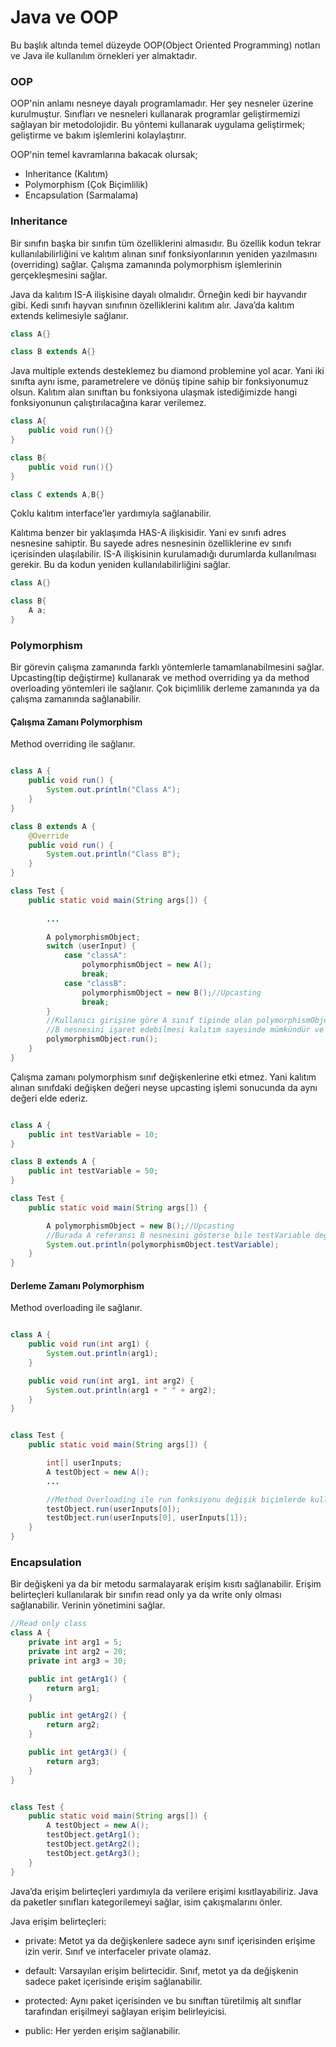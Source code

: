 # Java ve OOP
Bu başlık altında temel düzeyde OOP(Object Oriented Programming) notları ve Java ile kullanılım örnekleri yer almaktadır.

### OOP
OOP'nin anlamı nesneye dayalı programlamadır. Her şey nesneler üzerine kurulmuştur. Sınıfları ve nesneleri kullanarak programlar geliştirmemizi sağlayan bir metodolojidir. Bu yöntemi kullanarak uygulama geliştirmek; geliştirme ve bakım işlemlerini kolaylaştırır.

OOP'nin temel kavramlarına bakacak olursak;
* Inheritance (Kalıtım)
* Polymorphism (Çok Biçimlilik)
* Encapsulation (Sarmalama)

### Inheritance 
Bir sınıfın başka bir sınıfın tüm özelliklerini almasıdır. Bu özellik kodun tekrar kullanılabilirliğini ve kalıtım alınan sınıf fonksiyonlarının yeniden yazılmasını (overriding) sağlar. Çalışma zamanında polymorphism işlemlerinin gerçekleşmesini sağlar.

Java da kalıtım IS-A ilişkisine dayalı olmalıdır. Örneğin kedi bir hayvandır gibi. Kedi sınıfı hayvan sınıfının özelliklerini kalıtım alır. Java’da kalıtım extends kelimesiyle sağlanır. 

```java
class A{}

class B extends A{}
```

Java multiple extends desteklemez bu diamond problemine yol acar. Yani iki sınıfta aynı isme, parametrelere ve dönüş tipine sahip bir fonksiyonumuz olsun. Kalıtım alan sınıftan bu fonksiyona ulaşmak istediğimizde hangi fonksiyonunun çalıştırılacağına karar verilemez.
```java
class A{
    public void run(){}
}

class B{
    public void run(){}
}

class C extends A,B{}
```

Çoklu kalıtım interface’ler yardımıyla sağlanabilir.

Kalıtıma benzer bir yaklaşımda HAS-A ilişkisidir. Yani ev sınıfı adres nesnesine sahiptir. Bu sayede adres nesnesinin özelliklerine ev sınıfı içerisinden ulaşılabilir. IS-A ilişkisinin kurulamadığı durumlarda kullanılması gerekir. Bu da kodun yeniden kullanılabilirliğini sağlar.

```java
class A{}

class B{
    A a;
}
```

### Polymorphism 
Bir görevin çalışma zamanında farklı yöntemlerle tamamlanabilmesini sağlar. Upcasting(tip değiştirme) kullanarak ve method overriding ya da method overloading yöntemleri ile sağlanır. Çok biçimlilik derleme zamanında ya da çalışma zamanında sağlanabilir. 

#### Çalışma Zamanı Polymorphism 
Method overriding ile sağlanır.

```java

class A {
    public void run() {
        System.out.println("Class A");
    }
}

class B extends A {
    @Override
    public void run() {
        System.out.println("Class B");
    }
}

class Test {
    public static void main(String args[]) {
        
        ...

        A polymorphismObject;
        switch (userInput) {
            case "classA":
                polymorphismObject = new A();
                break;
            case "classB":
                polymorphismObject = new B();//Upcasting
                break;
        }
        //Kullanıcı girişine göre A sınıf tipinde olan polymorphismObject referansı A nesnesini ya da B nesnesini işaret edebiliyor.
        //B nesnesini işaret edebilmesi kalıtım sayesinde mümkündür ve işleme Upcasting denir. 
        polymorphismObject.run();
    }
}
```

Çalışma zamanı polymorphism sınıf değişkenlerine etki etmez. Yani kalıtım alınan sınıfdaki değişken değeri neyse upcasting işlemi sonucunda da aynı değeri elde ederiz.
```java

class A {
    public int testVariable = 10;
}

class B extends A {
    public int testVariable = 50;
}

class Test {
    public static void main(String args[]) {

        A polymorphismObject = new B();//Upcasting
        //Burada A referansı B nesnesini gösterse bile testVariable değeri 10 olarak kalır.
        System.out.println(polymorphismObject.testVariable);
    }
}
```

#### Derleme Zamanı Polymorphism
Method overloading ile sağlanır.

```java

class A {
    public void run(int arg1) {
        System.out.println(arg1);
    }

    public void run(int arg1, int arg2) {
        System.out.println(arg1 + " " + arg2);
    }
}


class Test {
    public static void main(String args[]) {

        int[] userInputs;
        A testObject = new A();
        ...

        //Method Overloading ile run fonksiyonu değişik biçimlerde kullanılabilir. Bu derleme zamanı polymorphism dir.
        testObject.run(userInputs[0]);
        testObject.run(userInputs[0], userInputs[1]);
    }
}
```



### Encapsulation
Bir değişkeni ya da bir metodu sarmalayarak erişim kısıtı sağlanabilir. Erişim belirteçleri kullanılarak bir sınıfın read only ya da write only olması sağlanabilir. Verinin yönetimini sağlar.

```java
//Read only class
class A {
    private int arg1 = 5;
    private int arg2 = 20;
    private int arg3 = 30;

    public int getArg1() {
        return arg1;
    }

    public int getArg2() {
        return arg2;
    }

    public int getArg3() {
        return arg3;
    }
}


class Test {
    public static void main(String args[]) {
        A testObject = new A();
        testObject.getArg1();
        testObject.getArg2();
        testObject.getArg3();
    }
}
```

Java’da erişim belirteçleri yardımıyla da verilere erişimi kısıtlayabiliriz. Java da paketler sınıfları kategorilemeyi sağlar, isim çakışmalarını önler.

Java erişim belirteçleri:

* private: Metot ya da değişkenlere sadece aynı sınıf içerisinden erişime izin verir. Sınıf ve interfaceler private olamaz.

* default: Varsayılan erişim belirtecidir. Sınıf, metot ya da değişkenin sadece paket içerisinde erişim sağlanabilir.

* protected: Aynı paket içerisinden ve bu sınıftan türetilmiş alt sınıflar tarafından erişilmeyi sağlayan erişim belirleyicisi.

* public: Her yerden erişim sağlanabilir.
